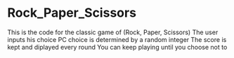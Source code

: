 # Rock_Paper_Scissors
This is the code for the classic game of (Rock, Paper, Scissors)
The user inputs his choice
PC choice is determined by a random integer
The score is kept and diplayed every round
You can keep playing until you choose not to
